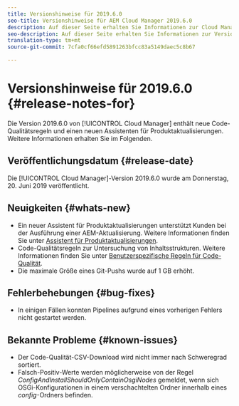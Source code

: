 ```yaml
---
title: Versionshinweise für 2019.6.0
seo-title: Versionshinweise für AEM Cloud Manager 2019.6.0
description: Auf dieser Seite erhalten Sie Informationen zur Cloud Manager-Version 2019.6.0.
seo-description: Auf dieser Seite erhalten Sie Informationen zur Version 2019.6.0 von AEM Cloud Manager.
translation-type: tm+mt
source-git-commit: 7cfa0cf66efd5891263bfcc83a5149daec5c8b67

---
```


# Versionshinweise für 2019.6.0 {#release-notes-for}

Die Version 2019.6.0 von [!UICONTROL Cloud Manager] enthält neue Code-Qualitätsregeln und einen neuen Assistenten für Produktaktualisierungen. Weitere Informationen erhalten Sie im Folgenden.

## Veröffentlichungsdatum {#release-date}

Die [!UICONTROL Cloud Manager]-Version 2019.6.0 wurde am Donnerstag, 20. Juni 2019 veröffentlicht.

## Neuigkeiten {#whats-new}

* Ein neuer Assistent für Produktaktualisierungen unterstützt Kunden bei der Ausführung einer AEM-Aktualisierung. Weitere Informationen finden Sie unter [Assistent für Produktaktualisierungen](overview-productupdate-wizard.md).
* Code-Qualitätsregeln zur Untersuchung von Inhaltsstrukturen. Weitere Informationen finden Sie unter [Benutzerspezifische Regeln für Code-Qualität](custom-code-quality-rules.md).
* Die maximale Größe eines Git-Pushs wurde auf 1 GB erhöht.

## Fehlerbehebungen {#bug-fixes}

* In einigen Fällen konnten Pipelines aufgrund eines vorherigen Fehlers nicht gestartet werden.

## Bekannte Probleme {#known-issues}

* Der Code-Qualität-CSV-Download wird nicht immer nach Schweregrad sortiert.
* Falsch-Positiv-Werte werden möglicherweise von der Regel *ConfigAndInstallShouldOnlyContainOsgiNodes* gemeldet, wenn sich OSGi-Konfigurationen in einem verschachtelten Ordner innerhalb eines *config*-Ordners befinden.